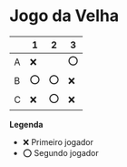 # Jogo da Velha

|   | 1 | 2 | 3 |
|---|---|---|---|
| A |❌|   |⭕|
| B |⭕|⭕ |❌|
| C |❌|⭕|❌|

**Legenda**

- ❌ Primeiro jogador 
- ⭕ Segundo jogador